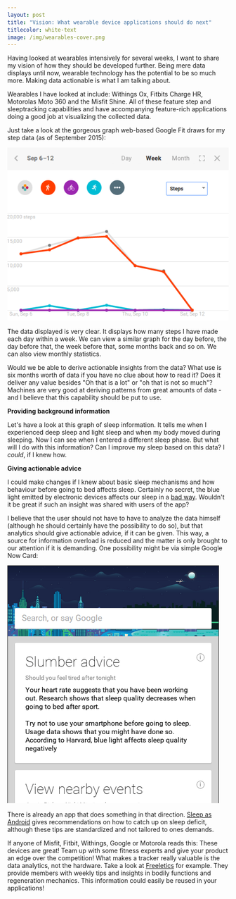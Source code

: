 ```yaml
---
layout: post
title: "Vision: What wearable device applications should do next"
titlecolor: white-text
image: /img/wearables-cover.png
---
```


Having looked at wearables intensively for several weeks, I want to share my vision
of how they should be developed further. Being mere data displays until now, wearable technology
has the potential to be so much more. Making data actionable is what I am talking about.

Wearables I have looked at include: Withings Ox, Fitbits Charge HR, Motorolas Moto 360
and the Misfit Shine. All of these feature step and sleeptracking capabilities
and have accompanying feature-rich applications doing a good job at
visualizing the collected data.

Just take a look at the gorgeous graph web-based Google Fit draws for
my step data (as of September 2015):

<img alt="Google Fit walking statistics" src="/img/wearables-walk-stat.png" class="materialboxed">

The data displayed is very clear. It displays how many steps I have made
each day within a week.
We can view a similar graph for the day before, the day before that,
the week before that, some months back and so on. We can
also view monthly statistics.

Would we be able to derive actionable insights from the data? What use is six months worth
of data if you have no clue about how to read it? Does it deliver any value besides "Oh that is a lot"
or "oh that is not so much"? Machines are very good at deriving
patterns from great amounts of data - and I believe that this capability should be put to use.

**Providing background information**

Let's have a look at this graph of sleep information.
It tells me when I experienced deep sleep and light sleep and when my body moved during sleeping.
Now I can see when I entered a different sleep phase. But what will I do with this information?
Can I improve my sleep based on this data? I *could*, if I knew how.

**Giving actionable advice**

I could make changes if I knew about basic sleep mechanisms and how behaviour before going to bed affects sleep.
Certainly no secret, the blue light emitted by electronic devices affects our sleep in a [bad way](http://www.health.harvard.edu/staying-healthy/blue-light-has-a-dark-side).
Wouldn't it be great if such an insight was shared with users of the app?

I believe that the user should not have to have to analyze the data himself (although he should certainly have the possibility to do so),
but that analytics should give actionable advice, if it can be given. This way, a source
for information overload is reduced and the matter is only brought to our attention if
it is demanding. One possibility might be via simple Google Now Card:

<img alt="Google Now Card sleep advice" src="/img/wearables-google-now-advice.png" class="materialboxed">

There is already an app that does something in that direction. [Sleep as Android](https://play.google.com/store/apps/details?id=com.urbandroid.sleep) gives recommendations on how to catch up on sleep deficit, although
these tips are standardized and not tailored to ones demands.

If anyone of Misfit, Fitbit, Withings, Google or Motorola reads this: These devices are great!
Team up with some fitness experts and give your product an edge over the competition!
What makes a tracker really valuable is the data analytics, not the hardware. Take a look
at [Freeletics](http://freeletics.com) for example. They provide members with weekly tips and insights
in bodily functions and regeneration mechanics. This information could easily be reused in
your applications!

